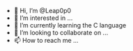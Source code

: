 - 👋 Hi, I’m @Leap0p0
- 👀 I’m interested in ...
- 🌱 I’m currently learning the C language
- 💞️ I’m looking to collaborate on ...
- 📫 How to reach me ...

<!---
Leap0p0/Leap0p0 is a ✨ special ✨ repository because its `README.md` (this file) appears on your GitHub profile.
You can click the Preview link to take a look at your changes.
--->
